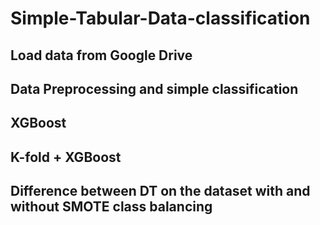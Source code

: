 # Simple-Tabular-Data-classification

## Load data from Google Drive
## Data Preprocessing and simple classification
## XGBoost
## K-fold + XGBoost
## Difference between DT on the dataset with and without SMOTE class balancing

